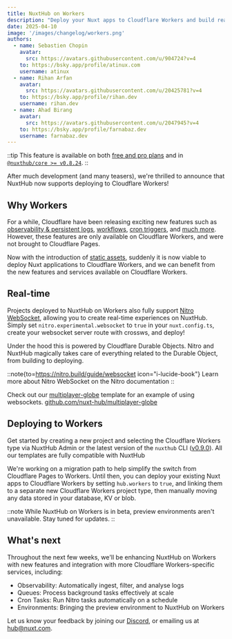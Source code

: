 ```yaml
---
title: NuxtHub on Workers
description: "Deploy your Nuxt apps to Cloudflare Workers and build real-time experiences."
date: 2025-04-10
image: '/images/changelog/workers.png'
authors:
  - name: Sebastien Chopin
    avatar:
      src: https://avatars.githubusercontent.com/u/904724?v=4
    to: https://bsky.app/profile/atinux.com
    username: atinux
  - name: Rihan Arfan
    avatar:
      src: https://avatars.githubusercontent.com/u/20425781?v=4
    to: https://bsky.app/profile/rihan.dev
    username: rihan.dev
  - name: Ahad Birang
    avatar:
      src: https://avatars.githubusercontent.com/u/2047945?v=4
    to: https://bsky.app/profile/farnabaz.dev
    username: farnabaz.dev
---
```


::tip
This feature is available on both [free and pro plans](/pricing) and in [`@nuxthub/core >= v0.8.24`](https://github.com/nuxt-hub/core/releases/tag/v0.8.24).
::

After much development (and many teasers), we're thrilled to announce that NuxtHub now supports deploying to Cloudflare Workers!

## Why Workers

For a while, Cloudflare have been releasing exciting new features such as [observability & persistent logs](https://developers.cloudflare.com/workers/observability/logs/workers-logs/), [workflows](https://developers.cloudflare.com/workflows/), [cron triggers](https://developers.cloudflare.com/workers/configuration/cron-triggers/), and [much more](https://developers.cloudflare.com/workers/static-assets/migrate-from-pages/#compatibility-matrix). However, these features are only available on Cloudflare Workers, and were not brought to Cloudflare Pages.

Now with the introduction of [static assets](https://developers.cloudflare.com/workers/static-assets/), suddenly it is now viable to deploy Nuxt applications to Cloudflare Workers, and we can benefit from the new features and services available on Cloudflare Workers.

## Real-time

Projects deployed to NuxtHub on Workers also fully support [Nitro WebSocket](https://nitro.build/guide/websocket), allowing you to create real-time experiences on NuxtHub. Simply set `nitro.experimental.websocket` to `true` in your `nuxt.config.ts`, create your websocket server route with crossws, and deploy!

Under the hood this is powered by Cloudflare Durable Objects. Nitro and NuxtHub magically takes care of everything related to the Durable Object, from building to deploying.

::note{to=https://nitro.build/guide/websocket icon="i-lucide-book"}
Learn more about Nitro WebSocket on the Nitro documentation
::

Check out our [multiplayer-globe](https://github.com/nuxt-hub/multiplayer-globe) template for an example of using websockets. [github.com/nuxt-hub/multiplayer-globe](https://github.com/nuxt-hub/multiplayer-globe
)

## Deploying to Workers

Get started by creating a new project and selecting the Cloudflare Workers type via NuxtHub Admin or the latest version of the `nuxthub` CLI ([v0.9.0](https://github.com/nuxt-hub/cli/releases)). All our templates are fully compatible with NuxtHub

We're working on a migration path to help simplify the switch from Cloudflare Pages to Workers. Until then, you can deploy your existing Nuxt apps to Cloudflare Workers by setting `hub.workers` to `true`, and linking them to a separate new Cloudflare Workers project type, then manually moving any data stored in your database, KV or blob.

::note
While NuxtHub on Workers is in beta, preview environments aren't unavailable. Stay tuned for updates.
::

## What's next

Throughout the next few weeks, we'll be enhancing NuxtHub on Workers with new features and integration with more Cloudflare Workers-specific services, including:

- Observability: Automatically ingest, filter, and analyse logs
- Queues: Process background tasks effectively at scale
- Cron Tasks: Run Nitro tasks automatically on a schedule
- Environments: Bringing the preview environment to NuxtHub on Workers

Let us know your feedback by joining our [Discord](https://discord.gg/vW89dsVqBF), or emailing us at hub@nuxt.com.
